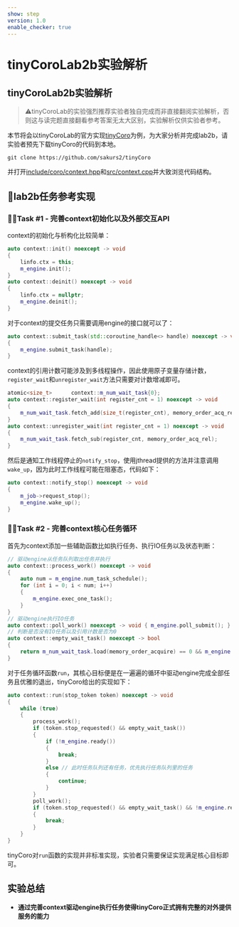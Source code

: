 ```yaml
---
show: step
version: 1.0
enable_checker: true
---
```


# tinyCoroLab2b实验解析

## tinyCoroLab2b实验解析

> ⚠️tinyCoroLab的实验强烈推荐实验者独自完成而非直接翻阅实验解析，否则这与读完题直接翻看参考答案无太大区别，实验解析仅供实验者参考。

本节将会以tinyCoroLab的官方实现[tinyCoro](https://github.com/sakurs2/tinyCoro)为例，为大家分析并完成lab2b，请实验者预先下载tinyCoro的代码到本地。

```shell
git clone https://github.com/sakurs2/tinyCoro
```

并打开[include/coro/context.hpp](https://github.com/sakurs2/tinyCoroLab/blob/master/include/coro/context.hpp)和[src/context.cpp](https://github.com/sakurs2/tinyCoroLab/blob/master/src/context.cpp)并大致浏览代码结构。

## 📖lab2b任务参考实现

### 🧑‍💻Task #1 - 完善context初始化以及外部交互API

context的初始化与析构化比较简单：

```cpp
auto context::init() noexcept -> void
{
    linfo.ctx = this;
    m_engine.init();
}
auto context::deinit() noexcept -> void
{
    linfo.ctx = nullptr;
    m_engine.deinit();
}
```

对于context的提交任务只需要调用engine的接口就可以了：

```cpp
auto context::submit_task(std::coroutine_handle<> handle) noexcept -> void
{
    m_engine.submit_task(handle);
}
```

context的引用计数可能涉及到多线程操作，因此使用原子变量存储计数，`register_wait`和`unregister_wait`方法只需要对计数增减即可。

```cpp
atomic<size_t>      context::m_num_wait_task{0};
auto context::register_wait(int register_cnt = 1) noexcept -> void 
{
    m_num_wait_task.fetch_add(size_t(register_cnt), memory_order_acq_rel);
}
auto context::unregister_wait(int register_cnt = 1) noexcept -> void
{
    m_num_wait_task.fetch_sub(register_cnt, memory_order_acq_rel);
}
```

然后是通知工作线程停止的`notify_stop`，使用jthread提供的方法并注意调用`wake_up`，因为此时工作线程可能在阻塞态，代码如下：

```cpp
auto context::notify_stop() noexcept -> void
{
    m_job->request_stop();
    m_engine.wake_up();
}
```

### 🧑‍💻Task #2 - 完善context核心任务循环

首先为context添加一些辅助函数比如执行任务、执行IO任务以及状态判断：

```cpp
// 驱动engine从任务队列取出任务并执行
auto context::process_work() noexcept -> void
{
    auto num = m_engine.num_task_schedule();
    for (int i = 0; i < num; i++)
    {
        m_engine.exec_one_task();
    }
}
// 驱动engine执行IO任务
auto context::poll_work() noexcept -> void { m_engine.poll_submit(); }
// 判断是否没有IO任务以及引用计数是否为0
auto context::empty_wait_task() noexcept -> bool
{
    return m_num_wait_task.load(memory_order_acquire) == 0 && m_engine.empty_io();
}
```

对于任务循环函数`run`，其核心目标便是在一遍遍的循环中驱动engine完成全部任务且优雅的退出，tinyCoro给出的实现如下：

```cpp
auto context::run(stop_token token) noexcept -> void
{
    while (true)
    {
        process_work();
        if (token.stop_requested() && empty_wait_task())
        {
            if (!m_engine.ready())
            {
                break;
            }
            else // 此时任务队列还有任务，优先执行任务队列里的任务
            {
                continue;
            }
        }
        poll_work();
        if (token.stop_requested() && empty_wait_task() && !m_engine.ready())
        {
            break;
        }
    }
}
```

tinyCoro对`run`函数的实现并非标准实现，实验者只需要保证实现满足核心目标即可。

## 实验总结

- **通过完善context驱动engine执行任务使得tinyCoro正式拥有完整的对外提供服务的能力**
